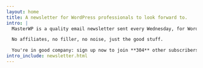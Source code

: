```yaml
---
layout: home
title: A newsletter for WordPress professionals to look forward to.
intro: |
  MasterWP is a quality email newsletter sent every Wednesday, for WordPress professionals. Each week get a collection of apps, tools and links that will make life better and provoke thought.

  No affiliates, no filler, no noise, just the good stuff.

  You're in good company: sign up now to join **304** other subscribers. Plus, it's free, and you can unsubscribe any time :)
intro_include: newsletter.html
---
```

